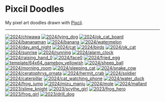 Pixcil Doodles
==============

My pixel art doodles drawn with [Pixcil](https://github.com/sile/pixcil).

---

[![2024/chiwawa](https://sile.github.io/doodles/2024/chiwawa.png)](https://sile.github.io/doodles/2024/chiwawa.html)
[![2024/lying_dog](https://sile.github.io/doodles/2024/lying_dog.png)](https://sile.github.io/doodles/2024/lying_dog.html)
[![2024/ok_cat_board](https://sile.github.io/doodles/2024/ok_cat_board.png)](https://sile.github.io/doodles/2024/ok_cat_board.html)
[![2024/bananaman](https://sile.github.io/doodles/2024/bananaman.png)](https://sile.github.io/doodles/2024/bananaman.html)
[![2024/banana](https://sile.github.io/doodles/2024/banana.png)](https://sile.github.io/doodles/2024/banana.html)
[![2024/watermelon](https://sile.github.io/doodles/2024/watermelon.png)](https://sile.github.io/doodles/2024/watermelon.html)
[![2024/day_and_night](https://sile.github.io/doodles/2024/day_and_night.png)](https://sile.github.io/doodles/2024/day_and_night.html)
[![2024/cat](https://sile.github.io/doodles/2024/cat.png)](https://sile.github.io/doodles/2024/cat.html)
[![2024/birds](https://sile.github.io/doodles/2024/birds.png)](https://sile.github.io/doodles/2024/birds.html)
[![2024/ok_cat](https://sile.github.io/doodles/2024/ok_cat.png)](https://sile.github.io/doodles/2024/ok_cat.html)
[![2024/sunrise](https://sile.github.io/doodles/2024/sunrise.png)](https://sile.github.io/doodles/2024/sunrise.html)
[![2024/running](https://sile.github.io/doodles/2024/running.png)](https://sile.github.io/doodles/2024/running.html)
[![2024/alarm_clock](https://sile.github.io/doodles/2024/alarm_clock.png)](https://sile.github.io/doodles/2024/alarm_clock.html)
[![2024/raising_hand_0](https://sile.github.io/doodles/2024/raising_hand_0.png)](https://sile.github.io/doodles/2024/raising_hand_0.html)
[![2024/face0](https://sile.github.io/doodles/2024/face0.png)](https://sile.github.io/doodles/2024/face0.html)
[![2024/fried_egg](https://sile.github.io/doodles/2024/fried_egg.png)](https://sile.github.io/doodles/2024/fried_egg.html)
[![template/64x64_gameboy_yellowish](https://sile.github.io/doodles/template/64x64_gameboy_yellowish.png)](https://sile.github.io/doodles/template/64x64_gameboy_yellowish.html)
[![2024/sheep_ball](https://sile.github.io/doodles/2024/sheep_ball.png)](https://sile.github.io/doodles/2024/sheep_ball.html)
[![2024/morning_room](https://sile.github.io/doodles/2024/morning_room.png)](https://sile.github.io/doodles/2024/morning_room.html)
[![2024/sleeping_cat](https://sile.github.io/doodles/2024/sleeping_cat.png)](https://sile.github.io/doodles/2024/sleeping_cat.html)
[![2024/snake_cow](https://sile.github.io/doodles/2024/snake_cow.png)](https://sile.github.io/doodles/2024/snake_cow.html)
[![2024/ceratophrys_ornata](https://sile.github.io/doodles/2024/ceratophrys_ornata.png)](https://sile.github.io/doodles/2024/ceratophrys_ornata.html)
[![2024/hermit_crab](https://sile.github.io/doodles/2024/hermit_crab.png)](https://sile.github.io/doodles/2024/hermit_crab.html)
[![2024/soldier](https://sile.github.io/doodles/2024/soldier.png)](https://sile.github.io/doodles/2024/soldier.html)
[![2024/caterpillar](https://sile.github.io/doodles/2024/caterpillar.png)](https://sile.github.io/doodles/2024/caterpillar.html)
[![2024/cat_watching_phone](https://sile.github.io/doodles/2024/cat_watching_phone.png)](https://sile.github.io/doodles/2024/cat_watching_phone.html)
[![2024/water_duck](https://sile.github.io/doodles/2024/water_duck.png)](https://sile.github.io/doodles/2024/water_duck.html)
[![2024/frog_jump](https://sile.github.io/doodles/2024/frog_jump.png)](https://sile.github.io/doodles/2024/frog_jump.html)
[![2024/mizu_manju](https://sile.github.io/doodles/2024/mizu_manju.png)](https://sile.github.io/doodles/2024/mizu_manju.html)
[![2024/mole](https://sile.github.io/doodles/2024/mole.png)](https://sile.github.io/doodles/2024/mole.html)
[![2024/mallard](https://sile.github.io/doodles/2024/mallard.png)](https://sile.github.io/doodles/2024/mallard.html)
[![2023/slime_knight](https://sile.github.io/doodles/2023/slime_knight.png)](https://sile.github.io/doodles/2023/slime_knight.html)
[![2023/scythe_girl](https://sile.github.io/doodles/2023/scythe_girl.png)](https://sile.github.io/doodles/2023/scythe_girl.html)
[![2023/frog_hero](https://sile.github.io/doodles/2023/frog_hero.png)](https://sile.github.io/doodles/2023/frog_hero.html)
[![2023/frog_girl](https://sile.github.io/doodles/2023/frog_girl.png)](https://sile.github.io/doodles/2023/frog_girl.html)
[![2023/drill_dog](https://sile.github.io/doodles/2023/drill_dog.png)](https://sile.github.io/doodles/2023/drill_dog.html)

